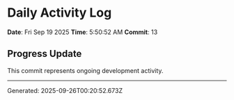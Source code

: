 # Daily Activity Log

**Date**: Fri Sep 19 2025
**Time**: 5:50:52 AM
**Commit**: 13

## Progress Update

This commit represents ongoing development activity.

---
Generated: 2025-09-26T00:20:52.673Z
